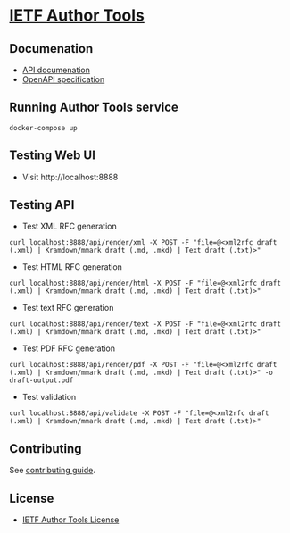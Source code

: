 # [IETF Author Tools](https://author-tools.ietf.org)

## Documenation

* [API documenation](https://author-tools.ietf.org/doc/)
* [OpenAPI specification](api.yml)

## Running Author Tools service

```
docker-compose up
```

## Testing Web UI

* Visit http://localhost:8888

## Testing API

* Test XML RFC generation
```
curl localhost:8888/api/render/xml -X POST -F "file=@<xml2rfc draft (.xml) | Kramdown/mmark draft (.md, .mkd) | Text draft (.txt)>"
```

* Test HTML RFC generation
```
curl localhost:8888/api/render/html -X POST -F "file=@<xml2rfc draft (.xml) | Kramdown/mmark draft (.md, .mkd) | Text draft (.txt)>"
```

* Test text RFC generation
```
curl localhost:8888/api/render/text -X POST -F "file=@<xml2rfc draft (.xml) | Kramdown/mmark draft (.md, .mkd) | Text draft (.txt)>"
```

* Test PDF RFC generation
```
curl localhost:8888/api/render/pdf -X POST -F "file=@<xml2rfc draft (.xml) | Kramdown/mmark draft (.md, .mkd) | Text draft (.txt)>" -o draft-output.pdf
```

* Test validation
```
curl localhost:8888/api/validate -X POST -F "file=@<xml2rfc draft (.xml) | Kramdown/mmark draft (.md, .mkd) | Text draft (.txt)>"
```

## Contributing

See [contributing guide](CONTRIBUTING.md).

## License

* [IETF Author Tools License](LICENSE)
